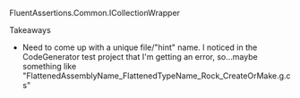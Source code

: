 FluentAssertions.Common.ICollectionWrapper<object>


Takeaways


* Need to come up with a unique file/"hint" name. I noticed in the CodeGenerator test project that I'm getting an error, so...maybe something like "FlattenedAssemblyName_FlattenedTypeName_Rock_CreateOrMake.g.cs"